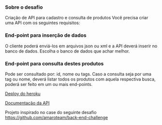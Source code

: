 ### Sobre o desafio
Criação de API para cadastro e consulta de produtos
Você precisa criar uma API com os seguintes requisitos:

### End-point para inserção de dados
O cliente poderá enviá-los em arquivos json ou xml e a API deverá inserir no banco de dados.
Escolha o banco de dados que achar melhor.

### End-point para consulta destes produtos
Pode ser consultado por: id, nome ou tags. Caso a consulta seja por uma tag ou nome, deverá listar todos os produtos com aquela respectiva busca, poderá ser feito em um ou mais end-points.


[Deploy do heroku](https://amaroocase.herokuapp.com/)

[Documentação da API](https://documenter.getpostman.com/view/20354123/UzkS4dip)

Projeto inspirado no case do seguinte desafio https://github.com/amaroteam/back-end-challenge
